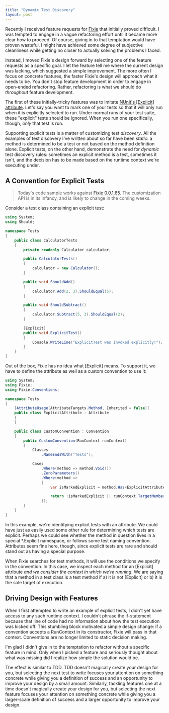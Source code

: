 ```yaml
---
title: "Dynamic Test Discovery"
layout: post
---
```



Recently I received feature requests for <a href="http://fixie.github.io/">Fixie</a> that initially proved difficult. I was tempted to engage in a vague refactoring effort until it became more clear how to proceed. Of course, giving in to that temptation would have proven wasteful. I might have achieved some degree of subjective cleanliness while getting no closer to actually solving the problems I faced.

Instead, I moved Fixie's design forward by selecting one of the feature requests as a specific goal. I let the feature tell me where the current design was lacking, which suggested a simple improvement. The more often I focus on concrete features, the faster Fixie's design will approach what it needs to be. You don't stop feature development in order to engage in open-ended refactoring. Rather, refactoring is what we should do *throughout* feature development.

The first of these initially-tricky features was to imitate <a href="http://www.nunit.org/index.php?p=explicit&r=2.6.2">NUnit's [Explicit] attribute</a>. Let's say you want to mark one of your tests so that it will only run when it is explicitly selected to run. Under normal runs of your test suite, these "explicit" tests should be ignored. When you run one specifically, though, *only* that test is run.

Supporting explicit tests is a matter of customizing test *discovery*. All the examples of test discovery I've written about so far have been *static*: a method is determined to be a test or not based on the method definition alone. Explicit tests, on the other hand, demonstrate the need for *dynamic* test discovery rules: sometimes an explicit method is a test, sometimes it isn't, and the decision has to be made based on the runtime context we're executing under.

## A Convention for Explicit Tests

> Today's code sample works against <a href="http://nuget.org/packages/Fixie/0.0.1.65">Fixie 0.0.1.65</a>. The customization API is in its infancy, and is likely to change in the coming weeks.

Consider a test class containing an explicit test:

```cs
using System;
using Should;

namespace Tests
{
    public class CalculatorTests
    {
        private readonly Calculator calculator;

        public CalculatorTests()
        {
            calculator = new Calculator();
        }

        public void ShouldAdd()
        {
            calculator.Add(2, 3).ShouldEqual(5);
        }

        public void ShouldSubtract()
        {
            calculator.Subtract(5, 3).ShouldEqual(2);
        }

        [Explicit]
        public void ExplicitTest()
        {
            Console.WriteLine("ExplicitTest was invoked explicitly!");
        }
    }
}
```

Out of the box, Fixie has no idea what [Explicit] means. To support it, we have to define the attribute as well as a custom convention to use it:

```cs
using System;
using Fixie;
using Fixie.Conventions;

namespace Tests
{
    [AttributeUsage(AttributeTargets.Method, Inherited = false)]
    public class ExplicitAttribute : Attribute
    {
    }

    public class CustomConvention : Convention
    {
        public CustomConvention(RunContext runContext)
        {
            Classes
                .NameEndsWith("Tests");

            Cases
                .Where(method => method.Void())
                .ZeroParameters()
                .Where(method =>
                {
                    var isMarkedExplicit = method.Has<ExplicitAttribute>();

                    return !isMarkedExplicit || runContext.TargetMember == method;
                });
        }
    }
}
```

In this example, we're identifying explicit tests with an attribute. We could have just as easily used some other rule for determining which tests are explicit. Perhaps we could see whether the method in question lives in a special *.Explicit namespace, or follows some test naming convention. Attributes seem fine here, though, since explicit tests are rare and should stand out as having a special purpose.

When Fixie searches for test methods, it will use the conditions we specify in the convention. In this case, we inspect each method for an [Explicit] attribute *and we consider the context in which we're running*. We are saying that a method in a test class is a test method if a) it is not [Explicit] or b) it is the sole target of execution.

## Driving Design with Features

When I first attempted to write an example of explicit tests, I didn't yet have access to any such runtime context. I couldn't phrase the if-statement because that line of code had no information about how the test execution was kicked off. This stumbling block motivated a simple design change: if a convention accepts a RunContext in its constructor, Fixie will pass in that context. Conventions are no longer limited to static decision making.

I'm glad I didn't give in to the temptation to refactor without a specific feature in mind. Only when I picked a feature and seriously thought about what was missing did I realize how simple the solution would be.

The effect is similar to TDD.  TDD doesn't magically create your design for you, but selecting the next test to write focuses your attention on something concrete while giving you a definition of success and an opportunity to improve your design by a small amount.  Similarly, tackling features one at a time doesn't magically create your design for you, but selecting the next feature focuses your attention on something concrete while giving you a larger-scale definition of success and a larger opportunity to improve your design.
